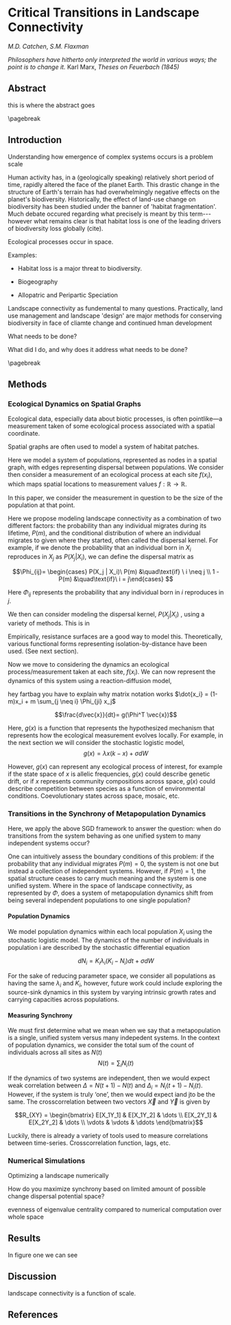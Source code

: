 # Critical Transitions in Landscape Connectivity

_M.D. Catchen_, _S.M. Flaxman_

_Philosophers have hitherto only interpreted the world in various ways; the point is to change it._
Karl Marx, _Theses on Feuerbach (1845)_

## Abstract

this is where the abstract goes

\pagebreak  

## Introduction

Understanding how emergence of complex systems occurs is a problem  scale  

Human activity has, in a (geologically speaking) relatively short period of time, rapidly altered the face of the planet Earth. This drastic change in the structure of Earth's terrain has had overwhelmingly negative effects on the planet's biodiversity. Historically, the effect of land-use change on biodiversity has been studied under the banner of 'habitat fragmentation'. Much debate occured regarding what precisely is meant by this term---however what remains clear is that habitat loss is one of the leading drivers of biodiversity loss globally (cite).  

Ecological processes occur in space. 

Examples:

 - Habitat loss is a major threat to biodiversity.

 - Biogeography

 - Allopatric and Peripartic Speciation 

Landscape connectivity as fundemental to many questions. Practically, land use management and landscape 'design' are major methods for conserving biodiversity in face of cliamte change and continued hman development 

What needs to be done? 

What did I do, and why does it address what needs to be done?

\pagebreak

## Methods

### Ecological Dynamics on Spatial Graphs

Ecological data, especially data about biotic processes, is often pointlike—a measurement taken of some ecological process associated with a spatial coordinate. 

Spatial graphs are often used to model a system of habitat patches.

Here we model a system of populations, represented as nodes in a spatial graph, with edges representing dispersal between populations. We consider then consider a measurement of an ecological process at each site $f(x_i)$, which maps spatial locations to measurement values $f : \mathbb{R}  \to \mathbb{R}$.

In this paper, we consider the measurement in question to be the size of the population at that point.

Here we propose modeling landscape connectivity as a combination of two different factors: the probability than any individual migrates during its lifetime, $P(m)$, and the conditional distribution of where an individual migrates to given where they started, often called the dispersal kernel. For example, if we denote the probability that an individual born in $X_i$ reproduces in $X_j$ as $P(X_j | X_i)$, we can define the dispersal matrix as

$$\Phi_{ij}= \begin{cases} P(X_j | X_i)\ P(m)   &\quad\text{if} \  i \neq j \\ 1 - P(m)  &\quad\text{if}\ i = j\end{cases}   $$

Here $\Phi_{ij}$ represents the probability that any individual born in $i$ reproduces in $j$.

We then can consider modeling the dispersal kernel, $P(X_j | X_i )$ , using a variety of methods. This is in

Empirically, resistance surfaces are a good way to model this. Theoretically, various functional forms representing isolation-by-distance have been used. (See next section).

Now we move to considering the dynamics an ecological process/measurement taken at each site, $f(x_i)$. We can now represent the dynamics of this system using a reaction-diffusion model,

hey fartbag you have to explain why matrix notation works $\dot{x_i} = (1-m)x_i + m \sum_{j \neq i} \Phi_{ji} x_j$

$$\frac{d\vec{x}}{dt}= g(\Phi^T \vec{x})$$ 

Here, $g(x)$ is a function that represents the hypothesized mechanism that represents how the ecological measurement evolves locally. For example, in the next section we will consider the stochastic logistic model, $$g(x) = \lambda x(k-x) + \sigma dW$$ 

However, $g(x)$ can represent any ecological process of interest, for example if the state space of $x$ is allelic frequencies, $g(x)$ could describe genetic drift, or if $x$ represents community compositions across space, $g(x)$ could describe competition between species as a function of environmental conditions. Coevolutionary states across space, mosaic, etc.  

### Transitions in the Synchrony of Metapopulation Dynamics

Here, we apply the above SGD framework to answer the question: when do transitions from the system behaving as one unified system to many independent systems occur?

One can intuitively assess the boundary conditions of this problem: if the probability that any individual migrates $P(m) =  0$, the system is not one but instead a collection of independent systems. However, if $P(m)=1$, the spatial structure ceases to carry much meaning and the system is one unified system. Where in the space of landscape connectivity, as represented by $\Phi$, does a system of metapopulation dynamics shift from being several independent populations to one single population? 

#### Population Dynamics

We model population dynamics within each local population $X_i$ using the stochastic logistic model. The dynamics of the number of individuals in population i are described by the stochastic differential equation   

$$dN_i = K_{i} \lambda_i (K_i-N_i) dt + \sigma dW$$

For the sake of reducing parameter space, we consider all populations as having the same $\lambda_i$ and $K_i$, however, future work could include exploring the source-sink dynamics in this system by varying intrinsic growth rates and carrying capacities across populations. 

#### Measuring Synchrony

We must first determine what we mean when we say that a metapopulation is a single, unified system versus many indepedent systems. In the context of population dynamics, we consider the total sum of the count of individuals across all sites as $N(t)$  
$$N(t) = \sum_i N_i(t)$$

If the dynamics of two systems are independent, then we would expect weak  correlation between $\Delta =N(t+1) - N(t)$ and $\Delta_i=N_i(t+1) - N_i(t)$.
However, if the system is truly ‘one’, then we would expect iand jto be the same. 
The crosscorrelation between two vectors $\vec{X}$ and $\vec{Y}$ is given by 

$$R_{XY} = \begin{bmatrix} E[X_1Y_1] & E[X_1Y_2] & \dots \\ E[X_2Y_1] & E[X_2Y_2] & \dots \\  \vdots & \vdots & \ddots  \end{bmatrix}$$

Luckily, there is already a variety of tools used to measure correlations between time-series. Crosscorrelation function, lags, etc.

### Numerical Simulations

Optimizing a landscape numerically

How do you maximize synchrony based on limited amount of possible change dispersal potential space?

evenness of eigenvalue centrality compared to numerical computation over whole space

## Results

In figure one we can see

## Discussion

landscape connectivity is a function of scale.

## References